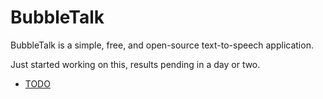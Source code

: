 # BubbleTalk

BubbleTalk is a simple, free, and open-source text-to-speech application.

Just started working on this, results pending in a day or two.

- [TODO](TODO.md)
